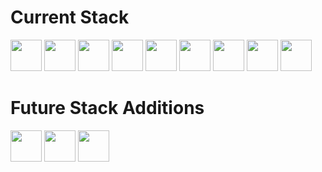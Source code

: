 # Current Stack
<div>
  <img src="https://upload.wikimedia.org/wikipedia/commons/a/a7/React-icon.svg" height="50px" />
  <img src="https://upload.wikimedia.org/wikipedia/commons/6/64/Expressjs.png" height="50px" />
  <img src="https://upload.wikimedia.org/wikipedia/commons/6/6a/JavaScript-logo.png" height="50px" />
  <img src="https://upload.wikimedia.org/wikipedia/commons/6/61/HTML5_logo_and_wordmark.svg" height="50px" />
  <img src="https://upload.wikimedia.org/wikipedia/commons/d/d5/CSS3_logo_and_wordmark.svg" height="50px" />
  <img src="https://upload.wikimedia.org/wikipedia/commons/d/d9/Node.js_logo.svg" height="50px" />
  <img src="https://upload.wikimedia.org/wikipedia/commons/9/95/Tailwind_CSS_logo.svg" height="50px" />
  <img src="https://upload.wikimedia.org/wikipedia/commons/2/29/Postgresql_elephant.svg" height="50px" />
  <img src="https://upload.wikimedia.org/wikipedia/commons/9/93/MongoDB_Logo.svg" height="50px" />
</div>

# Future Stack Additions
<div>
  <img src="https://upload.wikimedia.org/wikipedia/commons/8/8e/Nextjs-logo.svg" height="50px" />
  <img src="https://upload.wikimedia.org/wikipedia/commons/4/4c/Typescript_logo_2020.svg" height="50px" />
  <img src="https://upload.wikimedia.org/wikipedia/commons/9/98/Solidity_logo.svg" height="50px" />
</div>
